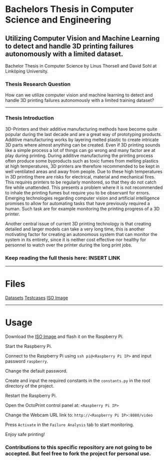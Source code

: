 # Bachelors Thesis in Computer Science and Engineering

## Utilizing Computer Vision and Machine Learning to detect and handle 3D printing failures autonomously with a limited dataset.
Bachelor Thesis in Computer Science by Linus Thorsell and David Sohl at Linköping University.

### Thesis Research Question

How can we utilize computer vision and machine learning
to detect and handle 3D printing failures autonomously
with a limited training dataset?

***

### Thesis Introduction

3D-Printers and their additive manufacturing methods have become quite popular during the last decade and are a great way of prototyping products. Additive manufacturing works by layering melted plastic to create intricate 3D parts where almost anything can be created. Even if 3D printing sounds like a simple process a lot of things can go wrong and many factor are at play during printing. During additive manufacturing the printing process often produce some byproducts such as toxic fumes from melting plastics at high temperatures, 3D printers are therefore recommended to be kept in well ventilated areas and away from people. Due to these high temperatures in 3D printing there are risks for electrical, material and mechanical fires. This requires printers to be regularly monitored, so that they do not catch fire while unattended. This presents a problem where it is not recommended to inhale the printing fumes but require you to be observant for errors. Emerging technologies regarding computer vision and artificial intelligence promises to allow for automating tasks that have previously required a human. Such task are for example monitoring the printing progress of a 3D printer.

Another central issue of current 3D printing technology is that creating detailed and larger models can take a very long time, this is another motivating factor for creating an autonomous system that can monitor the system in its entirety, since it is neither cost effective nor healthy for personnel to watch over the printer during the long print jobs.

### Keep reading the full thesis here: INSERT LINK
***

# Files
[Datasets](https://files.havre.dev/FailureAnalysis/datasets/)
[Testcases](https://files.havre.dev/FailureAnalysis/testcases/)
[ISO Image]()
***

# Usage
Download the [ISO Image]() and flash it on the Raspberry Pi.

Start the Raspberry Pi.

Connect to the Raspberry Pi using `ssh pi@<Raspberry Pi IP>` and input password `raspberry`.

Change the default password.

Create and input the required constants in the `constants.py` in the root directory of the project.

Restart the Raspberry Pi.

Open the OctoPrint control panel at: `<Raspberry Pi IP>`

Change the Webcam URL link to: `http://<Raspberry Pi IP>:8080/video`

Press `Activate` in the `Failure Analysis` tab to start monitoring.

Enjoy safe printing!

### Contributions to this specific repository are not going to be accepted. But feel free to fork the project for personal use.
